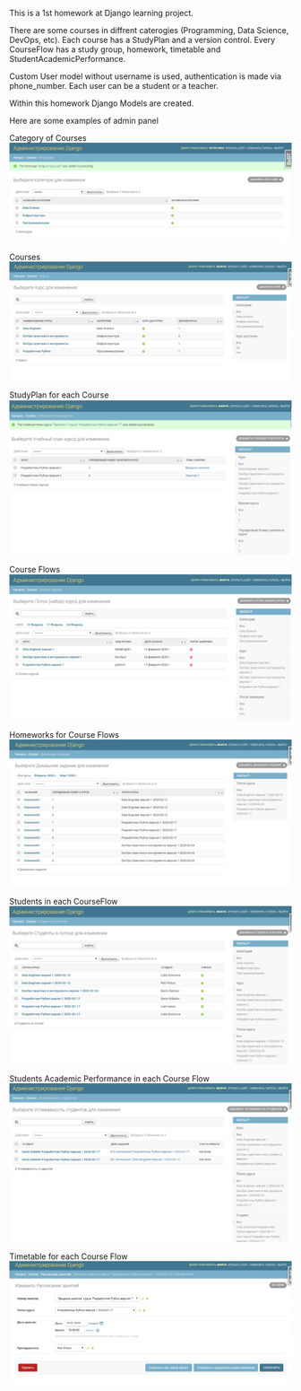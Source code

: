 This is a 1st homework at Django learning project. 

There are some courses in diffrent caterogies (Programming, Data Science, DevOps, etc). Each course has a StudyPlan and a version control. Every CourseFlow has a study group, homework, timetable and StudentAcademicPerformance. 

Custom User model without username is used, authentication is made via phone_number. Each user can be a student or a teacher. 

Within this homework Django Models are created. 

Here are some examples of admin panel

Category of Courses
![Screenshot](img/categories.png)

Courses 
![Screenshot](img/courses.png)

StudyPlan for each Course 
![Screenshot](img/study_plan.png)

Course Flows
![Screenshot](img/courses_flows.png)

Homeworks for Course Flows 
![Screenshot](img/homeworks.png)

Students in each CourseFlow 
![Screenshot](img/students_in_flow.png)

Students Academic Performance in each Course Flow
![Screenshot](img/students_academic_performance.png)

Timetable for each Course Flow
![Screenshot](img/timetable.png)
